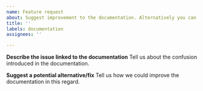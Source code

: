 ```yaml
---
name: Feature request
about: Suggest improvement to the documentation. Alternatively you can just open a pull request with the suggested change.
title: ''
labels: documentation
assignees: ''

---
```


**Describe the issue linked to the documentation**
Tell us about the confusion introduced in the documentation.

**Suggest a potential alternative/fix**
Tell us how we could improve the documentation in this regard.
